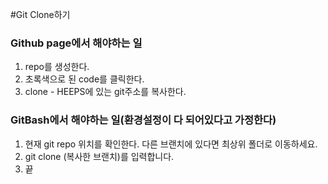 #Git Clone하기

### Github page에서 해야하는 일
1. repo를 생성한다.
2. 초록색으로 된 code를 클릭한다.
3. clone - HEEPS에 있는 git주소를 복사한다.

### GitBash에서 해야하는 일(환경설정이 다 되어있다고 가정한다)
1. 현재 git repo 위치를 확인한다. 다른 브랜치에 있다면 최상위 폴더로 이동하세요.
2. git clone (복사한 브랜치)를 입력합니다.
3. 끝

